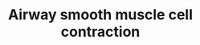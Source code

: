 ---
annotations:
- id: DOID:9415
  type: Disease Ontology
  value: allergic asthma
- id: PW:0000003
  parent: signaling pathway
  type: Pathway Ontology
  value: signaling pathway
- id: CL:0002598
  parent: native cell
  type: Cell Type Ontology
  value: bronchial smooth muscle cell
authors:
- Angelcymak
- Khanspers
- Eweitz
citedin:
- link: PMC9154116
description: Signal transduction pathways involved in airway smooth muscle cell contraction.   Based
  on [https://www.resmedjournal.com/article/S0954-6111(08)00096-6/fulltext figure
  1 from Belaia et al.].
last-edited: 2021-12-17
ndex: c4dcb38e-8b73-11eb-9e72-0ac135e8bacf
organisms:
- Homo sapiens
redirect_from:
- /index.php/Pathway:WP4962
- /instance/WP4962
revision: null
schema-jsonld:
- '@context': https://schema.org/
  '@id': https://wikipathways.github.io/pathways/WP4962.html
  '@type': Dataset
  creator:
    '@type': Organization
    name: WikiPathways
  description: Signal transduction pathways involved in airway smooth muscle cell
    contraction.   Based on [https://www.resmedjournal.com/article/S0954-6111(08)00096-6/fulltext
    figure 1 from Belaia et al.].
  keywords:
  - CD38
  - Ca2+
  - Calmodulin
  - DAG
  - GCPR
  - GDI
  - GDP
  - GNAQ
  - GTP
  - IL13
  - IP3
  - ITPR3
  - MLCP
  - MYL
  - MYLK
  - PIP2
  - PKC
  - PLCB1
  - PPP1R14A
  - RHOA
  - ROCC
  - ROCK1
  - ROCK2
  - RYR
  - RhoGAP
  - SOCC
  - VGCC
  - cADPR
  license: CC0
  name: Airway smooth muscle cell contraction
seo: CreativeWork
title: Airway smooth muscle cell contraction
wpid: WP4962
---